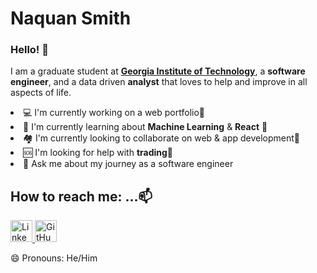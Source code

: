 <h1>Naquan Smith</h1>
<h3>Hello! 👋</h3>
<p> I am a graduate student at <a href="https://www.gatech.edu/"><b>Georgia Institute of Technology</b></a>, a <b>software engineer</b>, and a data driven <b>analyst</b> that loves to help and improve in all aspects of life.</p>

<li>💻 I'm currently working on a web portfolio🔭</li>
<li>📖 I'm currently learning about <b>Machine Learning</b> & <b>React</b> 🌱</li>
<li>🏘️ I'm currently looking to collaborate on web & app development👯</li>
<li>🆘 I'm looking for help with <b>trading</b>🤔</li>
<li>💬 Ask me about my journey as a software engineer</li>


<h2>How to reach me: ...📫 </h2>

<a href="https://www.linkedin.com/in/naquan-s/" >
  <img src="https://www.linkedin.com/favicon.ico" style="height: 35px; width: 35px;"  alt="LinkedIn" />
</a> 

<a href="https://github.com/ncsQuan" >
  <img src="https://github.com/favicon.ico" style="height: 35px; width: 35px;"  alt="GitHub" />
</a> 


<!--<p>⚡ Fun fact: ...</p>
<p>The atom </p>
<br>-->
<p>😄 Pronouns: He/Him</p>

<!-- gifs -->
<!--
**ncsQuan/ncsQuan** is a ✨ _special_ ✨ repository because its `README.md` (this file) appears on your GitHub profile.
-->
<link rel="stylesheet" href="https://cdnjs.cloudflare.com/ajax/libs/font-awesome/4.7.0/css/font-awesome.min.css">
